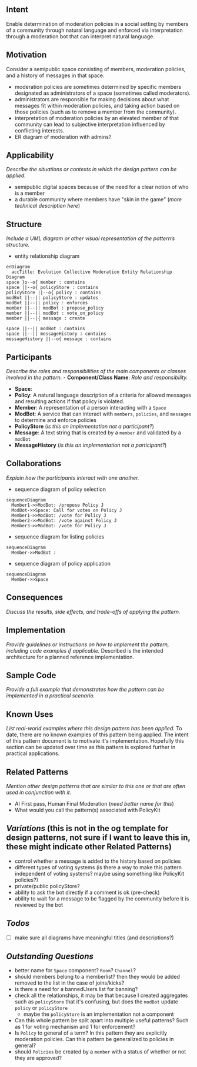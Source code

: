 ## Intent
Enable determination of moderation policies in a social setting by members of a community through natural language and enforced via interpretation through a moderation bot that can interpret natural language. 
## Motivation
Consider a semipublic space consisting of members, moderation policies, and a history of messages in that space. 
- moderation policies are sometimes determined by specific members designated as administrators of a space (sometimes called moderators).
- administrators are responsible for making decisions about what messages fit within moderation policies, and taking action based on those policies (such as to remove a member from the community).
- interpretation of moderation policies by an elevated member of that community can lead to subjective interpretation influenced by conflicting interests.
- ER diagram of moderation with admins?
## Applicability
_Describe the situations or contexts in which the design pattern can be applied._
- semipublic digital spaces because of the need for a clear notion of who is a member
- a durable community where members have "skin in the game" (*more technical description here*)
## Structure
_Include a UML diagram or other visual representation of the pattern’s structure._
- entity relationship diagram
```mermaid
erDiagram
  accTitle: Evolution Collective Moderation Entity Relationship Diagram
space }o--o{ member : contains
space ||--o{ policyStore : contains
policyStore ||--o{ policy : contains
modBot ||--|| policyStore : updates
modBot ||--|| policy : enforces
member ||--|| modBot : propose_policy
member ||--|| modBot : vote_on_policy
member ||--|{ message : create

space ||--|| modBot : contains
space ||--|| messageHistory : contains
messageHistory ||--o{ message : contains
```
## Participants
_Describe the roles and responsibilities of the main components or classes involved in the pattern._ - **Component/Class Name**: _Role and responsibility._
- **Space**: 
- **Policy**: A natural language description of a criteria for allowed messages and resulting actions if that policy is violated.
- **Member**: A representation of a person interacting with a `Space`
- **ModBot**: A service that can interact with `members`, `policies`, and `messages` to determine and enforce policies 
- **PolicyStore** (*is this an implementation not a participant?*)
- **Message**: A text string that is created by a `member` and validated by a `modBot`
- **MessageHistory** (*is this an implementation not a participant?*)
## Collaborations
_Explain how the participants interact with one another._
- sequence diagram of policy selection
```mermaid
sequenceDiagram
  Member1->>ModBot: /propose Policy J
  ModBot->>Space: Call for votes on Policy J
  Member1->>ModBot: /vote for Policy J
  Member2->>ModBot: /vote against Policy J
  Member3->>ModBot: /vote for Policy J
```
- sequence diagram for listing policies
```mermaid
sequenceDiagram
  Member->>ModBot : 
```
- sequence diagram of policy application
```mermaid
sequenceDiagram
  Member->>Space
```
## Consequences
_Discuss the results, side effects, and trade-offs of applying the pattern._
## Implementation
_Provide guidelines or instructions on how to implement the pattern, including code examples if applicable._
Described is the intended architecture for a planned reference implementation.
## Sample Code
_Provide a full example that demonstrates how the pattern can be implemented in a practical scenario._
## Known Uses
_List real-world examples where this design pattern has been applied._
To date, there are no known examples of this pattern being applied. The intent of this pattern document is to motivate it's implementation.  Hopefully this section can be updated over time as this pattern is explored further in practical applications.
## Related Patterns
_Mention other design patterns that are similar to this one or that are often used in conjunction with it._
- AI First pass, Human Final Moderation (*need better name for this*)
- What would you call the pattern(s) associated with PolicyKit 

## *Variations* (this is not in the og template for design patterns, not sure if I want to leave this in, these might indicate other Related Patterns)
- control whether a message is added to the history based on policies
- different types of voting systems (is there a way to make this pattern independent of voting systems? maybe using something like PolicyKit policies?)
- private/public policyStore?
- ability to ask the bot directly if a comment is ok (pre-check)
- ability to wait for a message to be flagged by the community before it is reviewed by the bot
## *Todos*
- [ ] make sure all diagrams have meaningful titles (and descriptions?)
## *Outstanding Questions*
- better name for `Space` component? `Room`? `Channel`?
- should members belong to a memberlist? then they would be added removed to the list in the case of joins/kicks?
- is there a need for a bannedUsers list for banning?
- check all the relationships, it may be that because I created aggregates such as `policyStore` that it's confusing, but does the `modBot` update `policy` or `policyStore`
	- maybe the `policyStore` is an implementation not a component
- Can this whole pattern be split apart into multiple useful patterns? Such as 1 for voting mechanism and 1 for enforcement? 
- Is `Policy` to general of a term? In this pattern they are explicitly moderation policies. Can this pattern be generalized to policies in general?
- should `Policies` be created by a `member` with a status of whether or not they are approved?
